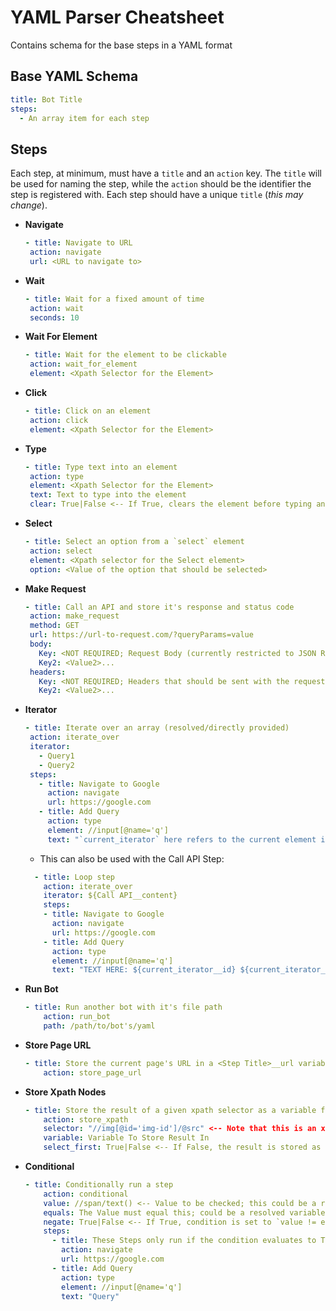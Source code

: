 
# YAML Parser Cheatsheet

Contains schema for the base steps in a YAML format


## Base YAML Schema

```yaml
title: Bot Title
steps:
  - An array item for each step
```


## Steps

Each step, at minimum, must have a `title` and an `action` key. The `title` will be used for naming the step, while the `action` should be the identifier the step is registered with. Each step should have a unique `title` (*this may change*).

- **Navigate**

     ```yaml
    - title: Navigate to URL
      action: navigate
      url: <URL to navigate to>
    ```

- **Wait**

     ```yaml
    - title: Wait for a fixed amount of time
      action: wait
      seconds: 10
    ```

- **Wait For Element**

     ```yaml
    - title: Wait for the element to be clickable
      action: wait_for_element
      element: <Xpath Selector for the Element>
    ```

- **Click**

     ```yaml
    - title: Click on an element
      action: click
      element: <Xpath Selector for the Element>
    ```

- **Type**

     ```yaml
    - title: Type text into an element
      action: type
      element: <Xpath Selector for the Element>
      text: Text to type into the element
      clear: True|False <-- If True, clears the element before typing anything
    ```

- **Select**

     ```yaml
    - title: Select an option from a `select` element
      action: select
      element: <Xpath selector for the Select element>
      option: <Value of the option that should be selected>
    ```

- **Make Request**

     ```yaml
    - title: Call an API and store it's response and status code
      action: make_request
      method: GET
      url: https://url-to-request.com/?queryParams=value
      body: 
        Key: <NOT REQUIRED; Request Body (currently restricted to JSON Request data)>
        Key2: <Value2>...
      headers:
        Key: <NOT REQUIRED; Headers that should be sent with the request>
        Key2: <Value2>...
    ```

- **Iterator**

     ```yaml
    - title: Iterate over an array (resolved/directly provided)
      action: iterate_over
      iterator:
        - Query1
        - Query2
      steps:
        - title: Navigate to Google
          action: navigate
          url: https://google.com
        - title: Add Query
          action: type
          element: //input[@name='q']
          text: "`current_iterator` here refers to the current element in the loop: ${current_iterator}
    ```
  - This can also be used with the Call API Step:

  ```yaml
    - title: Loop step
      action: iterate_over
      iterator: ${Call API__content}
      steps:
      - title: Navigate to Google
        action: navigate
        url: https://google.com
      - title: Add Query
        action: type
        element: //input[@name='q']
        text: "TEXT HERE: ${current_iterator__id} ${current_iterator__title}"
  ```
  
- **Run Bot**

  ```yaml
  - title: Run another bot with it's file path
      action: run_bot
      path: /path/to/bot's/yaml
  ```

- **Store Page URL**

  ```yaml
  - title: Store the current page's URL in a <Step Title>__url variable for later use
      action: store_page_url
  ```

- **Store Xpath Nodes**

  ```yaml
  - title: Store the result of a given xpath selector as a variable for later use (attributes/props only!)
      action: store_xpath
      selector: "//img[@id='img-id']/@src" <-- Note that this is an xpath selector to an attribute, not an element!
      variable: Variable To Store Result In
      select_first: True|False <-- If False, the result is stored as an array; if True, only the first result is stored
  ```

- **Conditional**

  ```yaml
  - title: Conditionally run a step
      action: conditional
      value: //span/text() <-- Value to be checked; this could be a resolved variable or an xpath selector
      equals: The Value must equal this; could be a resolved variable or any other type
      negate: True|False <-- If True, condition is set to `value != equals`, otherwise it's `value == equals`
      steps:
        - title: These Steps only run if the condition evaluates to True
          action: navigate
          url: https://google.com
        - title: Add Query
          action: type
          element: //input[@name='q']
          text: "Query"
  ```
  